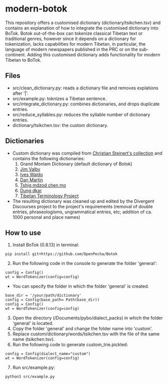 # modern-botok
This repository offers a customised dictionary (dictionary/tsikchen.tsv) and contains an explanation of how to integrate the customised dictionary into BoTok.
Botok out-of-the-box can tokenize classical Tibetan text or traditional genres, however since it depends on a dictionary for tokenization, lacks capabilities for modern Tibetan, in particular, the language of modern newspapers published in the PRC or on the sub-continent. Adding this customised dictionary adds functionality for modern Tibetan to BoTok.

## Files 
- src/clean_dictionary.py: reads a dictionary file and removes explations after '|'.
- src/example.py: toknizes a Tibetan sentence.
- src/integrate_dictionary.py: combines dictionaries, and drops duplicate entries.
- src/reduce_syllables.py: reduces the syllable number of dictionary entries.
- dictionary/tsikchen.tsv: the custom dictionary.

## Dictionaries 
- Custom dictionary was compiled from [Christian Steinert's collection](https://github.com/christiansteinert/tibetan-dictionary/tree/master/_input/dictionaries/public) and contains the following dictionaries: 
  1. Grand Monlam Dictionary (default dictionary of Botok)
  2. [Jim Valby](https://github.com/christiansteinert/tibetan-dictionary/blob/master/_input/dictionaries/public/07-JimValby)
  2. [Ives Waldo](https://github.com/christiansteinert/tibetan-dictionary/blob/master/_input/dictionaries/public/08-IvesWaldo)
  3. [Dan Martin](https://github.com/christiansteinert/tibetan-dictionary/blob/master/_input/dictionaries/public/09-DanMartin)
  4. [Tshig mdzod chen mo](https://github.com/christiansteinert/tibetan-dictionary/blob/master/_input/dictionaries/public/25-tshig-mdzod-chen-mo-Tib)
  5. [Dung dkar](https://github.com/christiansteinert/tibetan-dictionary/blob/master/_input/dictionaries/public/34-dung-dkar-tshig-mdzod-chen-mo-Tib)
  6. [Tibetan Terminology Project](https://github.com/christiansteinert/tibetan-dictionary/blob/master/_input/dictionaries/public/48-TibTermProject
)
- The resulting dictionary was cleaned up and edited by the Divergent Discourses project to the project's requirements (removal of double entries, phraseologisms, ungrammatical entries, etc; addition of ca. 1000 personal and place names)
 
## How to use
1. Install BoTok (0.8.13) in terminal:
```
pip install git+https://github.com/OpenPecha/Botok
```
2. Run the following code in the console to generate the folder 'general':
```
config = Config()
wt = WordTokenizer(config=config)
```
* You can specify the folder in which the folder 'general' is created.
```
base_dir = '/your/path/dictionary'
config = Config(base_path= Path(base_dir))
config = Config()
wt = WordTokenizer(config=config)
```
3. Open the directory (/Documents/pybo/dialect_packs) in which the folder 'general' is located. 
4. Copy the folder 'general' and change the folder name into 'custom'.
5. Replace custom/dictionary/words/tsikchen.tsv with the file of the same name (tsikchen.tsv).
6. Run the following code to generate custom_trie.pickled:
```
config = Config(dialect_name="custom")
wt = WordTokenizer(config=config)
```
7. Run src/example.py:
```
python3 src/example.py
```
